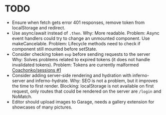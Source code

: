 # TODO

- Ensure when fetch gets error 401 responses, remove token from localStorage and redirect.
- Use async/await instead of `.then`.
  Why: More readable.
  Problem: Async event handlers could try to change an unmounted component. Use makeCancelable.
  Problem: Lifecycle methods need to check if component still mounted before setState.
- Consider checking token `exp` before sending requests to the server
  Why: Solves problems related to expired tokens (it does not handle invalidated tokens).
  Problem: Tokens are currently malformed [Coachonko/sessions #1](https://github.com/Coachonko/sessions/issues/1)
- Consider adding server-side rendering and hydration with inferno-server and inferno-hydrate.
  Why: SEO is not a problem, but it improves the time to first render.
  Blocking: localStorage is not available on first request, only routes that could be rendered on the 
  server are `/login` and NoMatch.
- Editor should upload images to Garage, needs a gallery extension for showcases of many pictures.